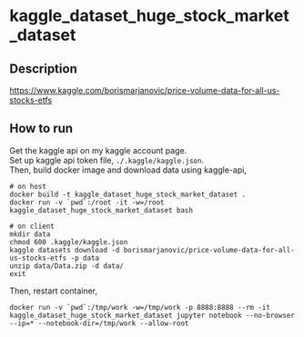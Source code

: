 # kaggle_dataset_huge_stock_market_dataset

## Description

https://www.kaggle.com/borismarjanovic/price-volume-data-for-all-us-stocks-etfs

## How to run

Get the kaggle api on my kaggle account page.  
Set up kaggle api token file, `./.kaggle/kaggle.json`.  
Then, build docker image and download data using kaggle-api,    

```
# on host
docker build -t kaggle_dataset_huge_stock_market_dataset .
docker run -v `pwd`:/root -it -w=/root kaggle_dataset_huge_stock_market_dataset bash
```

```
# on client
mkdir data
chmod 600 .kaggle/kaggle.json
kaggle datasets download -d borismarjanovic/price-volume-data-for-all-us-stocks-etfs -p data
unzip data/Data.zip -d data/
exit
```

Then, restart container, 

```
docker run -v `pwd`:/tmp/work -w=/tmp/work -p 8888:8888 --rm -it kaggle_dataset_huge_stock_market_dataset jupyter notebook --no-browser --ip=* --notebook-dir=/tmp/work --allow-root
```
